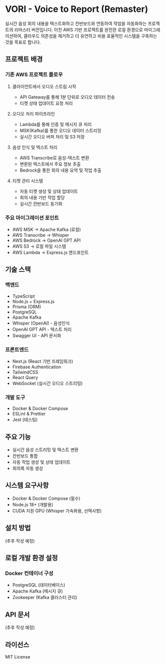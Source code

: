 # VORI - Voice to Report (Remaster)

실시간 음성 회의 내용을 텍스트화하고 칸반보드와 연동하여 작업을 자동화하는 프로젝트의 리마스터 버전입니다.
이전 AWS 기반 프로젝트를 완전한 로컬 환경으로 마이그레이션하여, 클라우드 의존성을 제거하고 더 유연하고 비용 효율적인 시스템을 구축하는 것을 목표로 합니다.

## 프로젝트 배경

### 기존 AWS 프로젝트 플로우
1. 클라이언트에서 오디오 스트림 시작
   - API Gateway를 통해 1분 단위로 오디오 데이터 전송
   - 티켓 상태 업데이트 요청 처리

2. 오디오 처리 파이프라인
   - Lambda를 통해 인증 및 메시지 큐 처리
   - MSK(Kafka)를 통한 오디오 데이터 스트리밍
   - 실시간 오디오 버퍼 처리 및 S3 저장

3. 음성 인식 및 텍스트 처리
   - AWS Transcribe로 음성-텍스트 변환
   - 변환된 텍스트에서 주요 정보 추출
   - Bedrock을 통한 회의 내용 요약 및 작업 추출

4. 티켓 관리 시스템
   - 자동 티켓 생성 및 상태 업데이트
   - 회의 내용 기반 작업 할당
   - 실시간 칸반보드 동기화

### 주요 마이그레이션 포인트
- AWS MSK → Apache Kafka (로컬)
- AWS Transcribe → Whisper
- AWS Bedrock → OpenAI GPT API
- AWS S3 → 로컬 파일 시스템
- AWS Lambda → Express.js 엔드포인트

## 기술 스택

### 백엔드
- TypeScript
- Node.js + Express.js
- Prisma (ORM)
- PostgreSQL
- Apache Kafka
- Whisper (OpenAI) - 음성인식
- OpenAI GPT API - 텍스트 처리
- Swagger UI - API 문서화

### 프론트엔드
- Next.js (React 기반 프레임워크)
- Firebase Authentication
- TailwindCSS
- React Query
- WebSocket (실시간 오디오 스트리밍)

### 개발 도구
- Docker & Docker Compose
- ESLint & Prettier
- Jest (테스팅)

## 주요 기능
- 실시간 음성 스트리밍 및 텍스트 변환
- 칸반보드 통합
- 자동 작업 생성 및 상태 업데이트
- 회의록 자동 생성

## 시스템 요구사항
- Docker & Docker Compose (필수)
- Node.js 18+ (개발용)
- CUDA 지원 GPU (Whisper 가속화용, 선택사항)

## 설치 방법
(추후 작성 예정)

## 로컬 개발 환경 설정
### Docker 컨테이너 구성
- PostgreSQL (데이터베이스)
- Apache Kafka (메시지 큐)
- Zookeeper (Kafka 클러스터 관리)

## API 문서
(추후 작성 예정)

## 라이선스
MIT License

